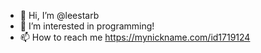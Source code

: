 - 👋 Hi, I’m @leestarb
- 👀 I’m interested in programming!
- 📫 How to reach me https://mynickname.com/id1719124
